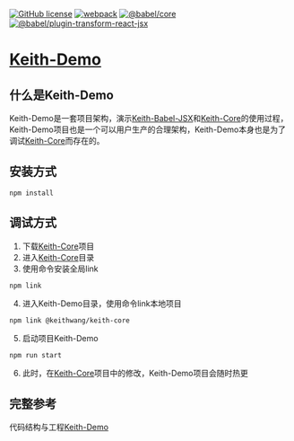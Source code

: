[![GitHub license](https://img.shields.io/badge/license-MIT-blue.svg)](https://github.com/KeithWang2019/Keith-Demo/blob/master/LICENSE)
[![webpack](https://img.shields.io/badge/webpack-%5E5.74.0-green)](#)
[![@babel/core](https://img.shields.io/badge/%40babel%2Fcore-%5E7.19.3-green)](#)
[![@babel/plugin-transform-react-jsx](https://img.shields.io/badge/%40babel%2Fplugin--transform--react--jsx-%5E7.19.0-green)](#)
# [Keith-Demo](https://github.com/KeithWang2019/Keith-Demo)

## 什么是Keith-Demo
Keith-Demo是一套项目架构，演示[Keith-Babel-JSX](https://github.com/KeithWang2019/Keith-Babel-JSX)和[Keith-Core](https://github.com/KeithWang2019/Keith-Core)的使用过程，Keith-Demo项目也是一个可以用户生产的合理架构，Keith-Demo本身也是为了调试[Keith-Core](https://github.com/KeithWang2019/Keith-Core)而存在的。

## 安装方式
```shell
npm install
```

## 调试方式
1. 下载[Keith-Core](https://github.com/KeithWang2019/Keith-Core)项目
2. 进入[Keith-Core](https://github.com/KeithWang2019/Keith-Core)目录
3. 使用命令安装全局link
```shell
npm link
```
4. 进入Keith-Demo目录，使用命令link本地项目
```shell
npm link @keithwang/keith-core
```
5. 启动项目Keith-Demo
```shell
npm run start
```
6. 此时，在[Keith-Core](https://github.com/KeithWang2019/Keith-Core)项目中的修改，Keith-Demo项目会随时热更

## 完整参考
代码结构与工程[Keith-Demo](https://github.com/KeithWang2019/Keith-Demo)
